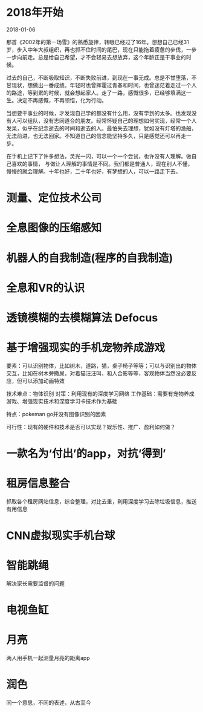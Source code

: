 # 2018年开始

2018-01-06

那首《2002年的第一场雪》的熟悉旋律，转眼已经过了16年。想想自己已经31岁，步入中年大叔组织，再也抓不住时间的尾巴，现在只能拖着疲惫的步伐，一步一步向前走。总是给自己希望，才不会轻易去想放弃，这个年龄正是干事业的时候。

过去的自己，不断吸取知识，不断失败前进，到现在一事无成。总是不甘堕落，不甘现状，想做出一番成绩。年轻时也曾挥霍过青春和时间，也曾迷茫着走过一个人的路途，等到累的时候，就会想起家人。走了一路，感慨很多，已经够填满这一生。决定不再感慨，不再领悟，化为行动。

当想要干事业的时候，才发现自己学的都没有什么用，没有学到的太多。也发现没有人可以组队，没有志同道合的朋友。经常怀疑自己的理想如何实现，经常一个人发呆，似乎在纪念逝去的时间和逝去的人。最怕失去理想，犹如没有灯塔的渔船，无法前进，也无法回家。不知道自己的信念能坚持多久，只是感觉还可以再走一步。

在手机上记下了许多想法，灵光一闪，可以一个一个尝试，也许没有人理解。做自己喜欢的事情， 与做让人理解的事情是不同。我们都是普通人，现在别人不懂，慢慢的就会理解。十年也好，二十年也好，有梦想的人，可以一路走下去。

# 测量、定位技术公司

# 全息图像的压缩感知

# 机器人的自我制造(程序的自我制造)

# 全息和VR的认识

# 透镜模糊的去模糊算法 Defocus

# 基于增强现实的手机宠物养成游戏

要素：可以识别物体，比如树木，道路，猫，桌子椅子等等；可以与识别出的物体交互，比如在树木旁撒尿，对着猫汪汪叫，和人合影等等，客观物体当然没必要反应，但可以添加动画特效

技术难点：物体识别
对策：利用现有的深度学习网络
工作基础：需要有宠物养成游戏、增强现实技术和深度学习卡技术作为基础

特点：pokeman go并没有图像识别的因素

可行性：现有的硬件和技术是否可以实现？娱乐性、推广、盈利如何做？

# 一款名为‘付出’的app，对抗‘得到’

# 租房信息整合

抓取各个租房网站信息，综合整理，对比去重，利用深度学习去除垃圾信息，推送有用信息

# CNN虚拟现实手机台球

# 智能跳绳

解决家长需要监督的问题

# 电视鱼缸

# 月亮

两人用手机一起测量月亮的距离app

# 润色

同一个意思，不同的表述，从古至今








